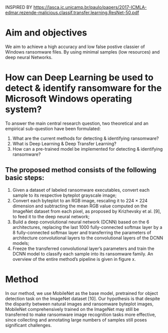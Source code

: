 INSPIRED BY https://lasca.ic.unicamp.br/paulo/papers/2017-ICMLA-edmar.rezende-malicious.classif.transfer.learning.ResNet-50.pdf
# Aim and objectives
We aim to achieve a high accuracy and low false postive classier of Windows ransomware files. 
By using minimal samples (low resources) and deep neural Networks.

# How can Deep Learning be used to detect & identify ransomware for the Microsoft Windows operating system?

To answer the main central research question, two theoretical and an empirical sub-question have been formulated:

1.	What are the current methods for detecting & identifying ransomware?
2.	What is Deep Learning & Deep Transfer Learning?
3.	How can a pre-trained model be implemented for detecting & identifying ransomware?


## The proposed method consists of the following basic steps: 
1) Given a dataset of labeled ransomware executables, convert each sample to its respective byteplot grayscale image; 
2) Convert each byteplot to an RGB image, rescaling it to 224 × 224 dimension and subtracting the mean RGB value computed on the ImageNet dataset from each pixel, as proposed by Krizhevsky et al. [9], to feed it to the deep neural network; 
3) Build a deep convolutional neural network (DCNN) based on the 6 architectures, 
replacing the last 1000 fully-connected softmax layer by a 8 fully-connected softmax layer and transferring the parameters of architecture convolutional layers to the convolutional layers of the DCNN models;
4) Freeze the transferred convolutional layer’s parameters and train the DCNN model to classify each sample into its ransomware family. An overview of the entire method’s pipeline is given in figure x.

# Method
In our method, we use MobileNet as the base model, pretrained for object detection task on the ImageNet dataset [10].
Our hypothesis is that despite the disparity between natural images and ransomware byteplot images, MobileNet comprehensively trained on the ImageNet may still be transferred to make ransomware image recognition tasks more effective, since collecting and annotating large numbers of samples still poses significant challenges.

